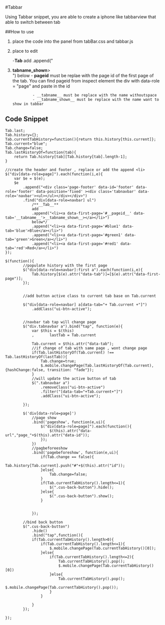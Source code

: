 #Tabbar

Using Tabbar  snippet, you are able to create a iphone like tabbarview that able to switch between tab


##How to use

1) place the code into the panel from tabBar.css and tabbar.js
2) place to edit

	-**__Tab__**
			add .append("<li><a data-first-page='#__pageid__' data-tab='__tabname__'>__tabname_shown__></a></li>") below 
				- __pageid__ must be replae with the page id of the first page of the tab. You can find pageid from inspect element the div with data-role = "page" and paste in the id

				- __tabname__ must be replace with the name withoutspace
				- __tabname_shown__ must be replace with the name want to show in tabbar

## Code Snippet
```var Tab={};
Tab.last;
Tab.history={};
Tab.currentTabHistory=function(){return this.history[this.current]};
Tab.current="blue";
Tab.change=false;
Tab.lastHistoryOf=function(tab){
    return Tab.history[tab][Tab.history[tab].length-1];
}

//create the header and footer , replace or add the append <li>
$("div[data-role=page]").each(function(i,e){
	var $e = $(e);
	$e
		.append("<div class='page-footer' data-id='footer' data-role='footer' data-position='fixed' ><div class='tabnavbar' data-role='navbar'><ul></ul></div></div>")
		.find("div[data-role=navbar] ul")
			/**__Tab__**
			add 
			.append("<li><a data-first-page='#__pageid__' data-tab='__tabname__'>__tabname_shown__></a></li>") 
			below*/
			.append("<li><a data-first-page='#blue1' data-tab='blue'>Blue</a></li>")
			.append("<li><a data-first-page='#green1' data-tab='green'>Green</a></li>")
			.append("<li><a data-first-page='#red1' data-tab='red'>Red</a></li>")
});
	
$(function(){
		//populate history with the first page
		$("div[data-role=navbar]:first a").each(function(i,e){
			Tab.history[$(e).attr("data-tab")]=[$(e).attr("data-first-page")];
		});

		
		//add button active class to current tab base on Tab.current

		$("div[data-role=navbar] a[data-tab="+ Tab.current +"]")
			.addClass("ui-btn-active");
		
		
		//navbar tab tap will change page
		$("div.tabnavbar a").bind("tap", function(e){
			var $this = $(this)
			,		lastTab = Tab.current
			
			Tab.current = $this.attr("data-tab");
			//if change of tab with same page , wont change page
			if(Tab.lastHistoryOf(Tab.current) !== Tab.lastHistoryOf(lastTab)){
				Tab.change=true;
				$.mobile.changePage(Tab.lastHistoryOf(Tab.current),{hashChange:false, transition: "fade"});
			}
			//will update the active button of tab
			$(".tabnavbar a")
				.removeClass("ui-btn-active")
				.filter("[data-tab="+Tab.current+"]")
				.addClass("ui-btn-active");
				
		});
		
		$('div[data-role=page]')
			//page show
			.bind('pageshow', function(e,ui){
				$("div[data-role=page]").each(function(){
					$(this).attr("data-url","page_"+$(this).attr("data-id"));
				});
			})
			//pagbeforeeshow
			.bind('pagebeforeshow', function(e,ui){
				if(Tab.change == false){
					Tab.history[Tab.current].push("#"+$(this).attr("id"));
				}else{
					Tab.change=false;
				}
				if(Tab.currentTabHistory().length<=1){
					$(".cus-back-button").hide();
				}else{
					$(".cus-back-button").show();
				}
				
				
			});
		
		//bind back button
		$(".cus-back-button")
			.hide()
			.bind("tap",function(){
			if(Tab.currentTabHistory().length>0){
				if(Tab.currentTabHistory().length<=1){
					$.mobile.changePage(Tab.currentTabHistory()[0]);
				}else{
					if(Tab.currentTabHistory().length<=2){
						Tab.currentTabHistory().pop();
						$.mobile.changePage(Tab.currentTabHistory()[0])
					}else{
						Tab.currentTabHistory().pop();
						$.mobile.changePage(Tab.currentTabHistory().pop());
					}
				}
				
			}
		});
		
});
```
